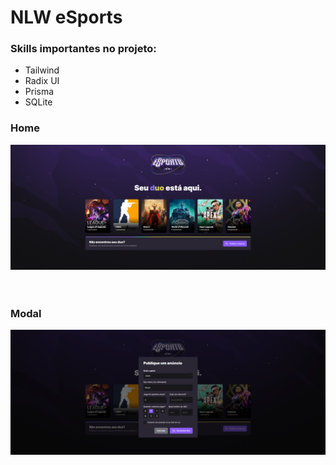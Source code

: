 # NLW eSports

### Skills importantes no projeto:
<ul>
  <li>Tailwind</li>
  <li>Radix UI</li>
  <li>Prisma</li>
  <li>SQLite</li>
</ul>

### Home

<div 
    style="
        display: flex; 
        align-items: center; 
        justify-content: center;
        margin: 10px 0 60px 0;
    "
>
  <img src="./github/home.png" />
</div>

### Modal

<div 
    style="
        display: flex; 
        align-items: center; 
        justify-content: center;
        margin: 10px 0 60px 0;
    "
>
  <img src="./github/modal.png" />
</div>
